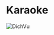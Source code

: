# Karaoke
![DichVu](https://user-images.githubusercontent.com/75231764/218382033-7fc5720b-21aa-41f0-8c89-64b5c6cc521f.png)
